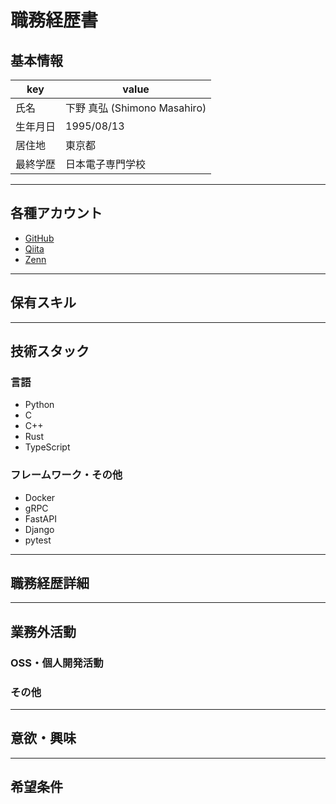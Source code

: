 # 職務経歴書

## 基本情報

| key      | value                        |
| -------- | ---------------------------- |
| 氏名     | 下野 真弘 (Shimono Masahiro) |
| 生年月日 | 1995/08/13                   |
| 居住地   | 東京都                       |
| 最終学歴 | 日本電子専門学校             |

---

## 各種アカウント

- [GitHub](https://github.com/Yuki2Kisaragi)
- [Qiita](https://qiita.com/MaaSaHero)
- [Zenn](https://zenn.dev/masahero)

---

## 保有スキル

---

## 技術スタック

### 言語

- Python
- C
- C++
- Rust
- TypeScript

### フレームワーク・その他

- Docker
- gRPC
- FastAPI
- Django
- pytest

---

## 職務経歴詳細

---

## 業務外活動

### OSS・個人開発活動

### その他

---

## 意欲・興味

---

## 希望条件
